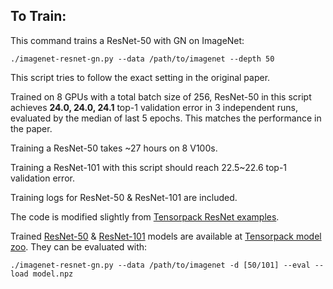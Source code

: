 
## To Train:

This command trains a ResNet-50 with GN on ImageNet:
```
./imagenet-resnet-gn.py --data /path/to/imagenet --depth 50
```

This script tries to follow the exact setting in the original paper.

Trained on 8 GPUs with a total batch size of 256, ResNet-50 in this script
achieves __24.0, 24.0, 24.1__ top-1 validation error in 3 independent runs,
evaluated by the median of last 5 epochs. This matches the performance in the paper.

Training a ResNet-50 takes ~27 hours on 8 V100s.

Training a ResNet-101 with this script should reach 22.5~22.6 top-1 validation error.

Training logs for ResNet-50 & ResNet-101 are included.

The code is modified slightly from [Tensorpack ResNet examples](https://github.com/tensorpack/tensorpack/tree/master/examples/ResNet).

Trained [ResNet-50](http://models.tensorpack.com/FasterRCNN/ImageNet-R50-GroupNorm32-AlignPadding.npz) &
[ResNet-101](http://models.tensorpack.com/FasterRCNN/ImageNet-R101-GroupNorm32-AlignPadding.npz) models are available at [Tensorpack model zoo](http://models.tensorpack.com).
They can be evaluated with:
```
./imagenet-resnet-gn.py --data /path/to/imagenet -d [50/101] --eval --load model.npz
```
